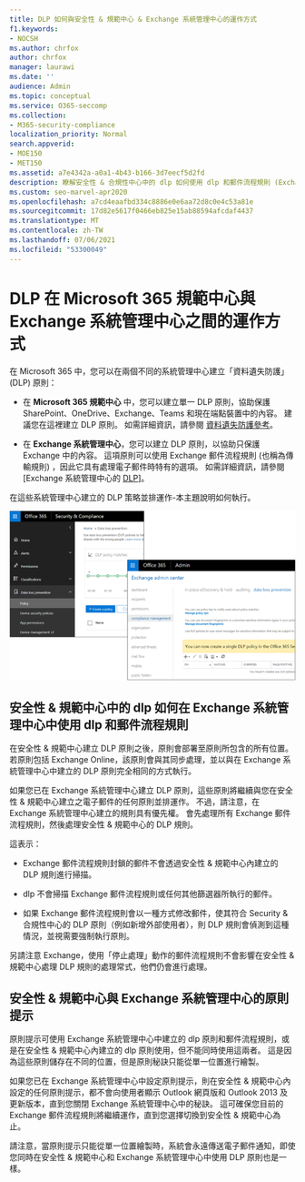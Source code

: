 ```yaml
---
title: DLP 如何與安全性 & 規範中心 & Exchange 系統管理中心的運作方式
f1.keywords:
- NOCSH
ms.author: chrfox
author: chrfox
manager: laurawi
ms.date: ''
audience: Admin
ms.topic: conceptual
ms.service: O365-seccomp
ms.collection:
- M365-security-compliance
localization_priority: Normal
search.appverid:
- MOE150
- MET150
ms.assetid: a7e4342a-a0a1-4b43-b166-3d7eecf5d2fd
description: 瞭解安全性 & 合規性中心中的 dlp 如何使用 dlp 和郵件流程規則 (Exchange 系統管理中心) 的傳輸規則。
ms.custom: seo-marvel-apr2020
ms.openlocfilehash: a7cd4eaafbd334c8886e0e6aa72d8c0e4c53a81e
ms.sourcegitcommit: 17d82e5617f0466eb825e15ab88594afcdaf4437
ms.translationtype: MT
ms.contentlocale: zh-TW
ms.lasthandoff: 07/06/2021
ms.locfileid: "53300049"
---
```

# <a name="how-dlp-works-between-the-microsoft-365-compliance-center-and-exchange-admin-center"></a>DLP 在 Microsoft 365 規範中心與 Exchange 系統管理中心之間的運作方式

在 Microsoft 365 中，您可以在兩個不同的系統管理中心建立「資料遺失防護」 (DLP) 原則：
  
- 在 **Microsoft 365 規範中心** 中，您可以建立單一 DLP 原則，協助保護 SharePoint、OneDrive、Exchange、Teams 和現在端點裝置中的內容。 建議您在這裡建立 DLP 原則。 如需詳細資訊，請參閱 [資料遺失防護參考](data-loss-prevention-policies.md)。
    
- 在 **Exchange 系統管理中心**，您可以建立 DLP 原則，以協助只保護 Exchange 中的內容。 這項原則可以使用 Exchange 郵件流程規則 (也稱為傳輸規則) ，因此它具有處理電子郵件時特有的選項。 如需詳細資訊，請參閱[Exchange 系統管理中心的 [DLP](/exchange/security-and-compliance/data-loss-prevention/data-loss-prevention)]。
    
在這些系統管理中心建立的 DLP 策略並排運作-本主題說明如何執行。
  
![安全性與合規性中心及 Exchange 系統管理中心的 DLP 頁面](../media/d3eaa7e7-3b16-457b-bd9c-26707f7b584f.png)
  
## <a name="how-dlp-in-the-security--compliance-center-works-with-dlp-and-mail-flow-rules-in-the-exchange-admin-center"></a>安全性 & 規範中心中的 dlp 如何在 Exchange 系統管理中心中使用 dlp 和郵件流程規則

在安全性 & 規範中心建立 DLP 原則之後，原則會部署至原則所包含的所有位置。 若原則包括 Exchange Online，該原則會與其同步處理，並以與在 Exchange 系統管理中心中建立的 DLP 原則完全相同的方式執行。 
  
如果您已在 Exchange 系統管理中心建立 DLP 原則，這些原則將繼續與您在安全性 & 規範中心建立之電子郵件的任何原則並排運作。 不過，請注意，在 Exchange 系統管理中心建立的規則具有優先權。 會先處理所有 Exchange 郵件流程規則，然後處理安全性 & 規範中心的 DLP 規則。
  
這表示：
  
- Exchange 郵件流程規則封鎖的郵件不會透過安全性 & 規範中心內建立的 DLP 規則進行掃描。

- dlp 不會掃描 Exchange 郵件流程規則或任何其他篩選器所執行的郵件。
    
- 如果 Exchange 郵件流程規則會以一種方式修改郵件，使其符合 Security & 合規性中心的 DLP 原則（例如新增外部使用者），則 DLP 規則會偵測到這種情況，並視需要強制執行原則。
    
另請注意 Exchange，使用「停止處理」動作的郵件流程規則不會影響在安全性 & 規範中心處理 DLP 規則的處理常式，他們仍會進行處理。
  
## <a name="policy-tips-in-the-security--compliance-center-vs-the-exchange-admin-center"></a>安全性 & 規範中心與 Exchange 系統管理中心的原則提示

原則提示可使用 Exchange 系統管理中心中建立的 dlp 原則和郵件流程規則，或是在安全性 & 規範中心內建立的 dlp 原則使用，但不能同時使用這兩者。 這是因為這些原則儲存在不同的位置，但是原則秘訣只能從單一位置進行繪製。
  
如果您已在 Exchange 系統管理中心中設定原則提示，則在安全性 & 規範中心內設定的任何原則提示，都不會向使用者顯示 Outlook 網頁版和 Outlook 2013 及更新版本，直到您關閉 Exchange 系統管理中心中的秘訣。 這可確保您目前的 Exchange 郵件流程規則將繼續運作，直到您選擇切換到安全性 & 規範中心為止。
  
請注意，當原則提示只能從單一位置繪製時，系統會永遠傳送電子郵件通知，即使您同時在安全性 & 規範中心和 Exchange 系統管理中心中使用 DLP 原則也是一樣。
